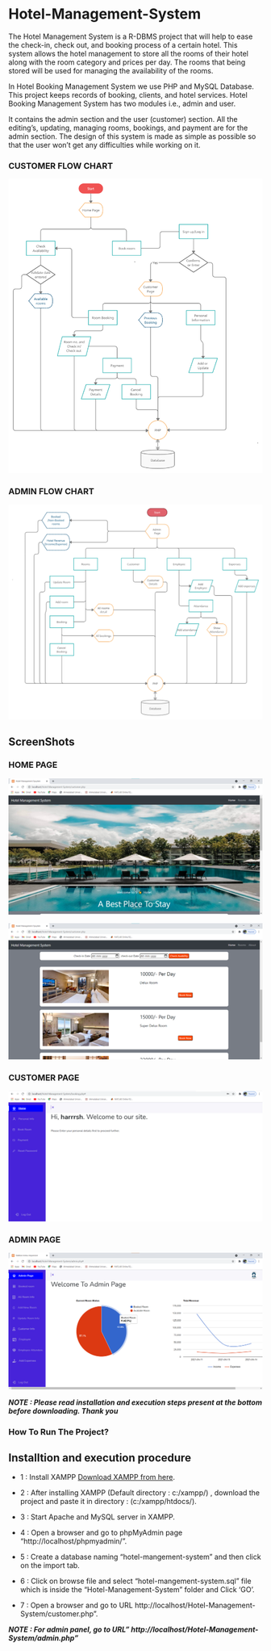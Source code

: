 # Hotel-Management-System
The Hotel Management System is a R-DBMS project that will help to ease the check-in, 
check out, and booking process of a certain hotel. This system allows the hotel 
management to store all the rooms of their hotel along with the room category and prices 
per day. The rooms that being stored will be used for managing the availability of the 
rooms.

In Hotel Booking Management System we use PHP and MySQL Database. This project 
keeps records of booking, clients, and hotel services. Hotel Booking Management 
System has two modules i.e., admin and user.

It contains the admin section and the user (customer) section. All the editing’s, updating, 
managing rooms, bookings, and payment are for the admin section. The design of this 
system is made as simple as possible so that the user won’t get any difficulties while 
working on it.



### CUSTOMER FLOW CHART
![Alt text](Screenshots/Flowchart_customer.png?raw=true "Title")

### ADMIN FLOW CHART
![Alt text](Screenshots/Flowchart_admin.png?raw=true "Title")

## ScreenShots

### HOME PAGE
![Alt text](Screenshots/customer1.png?raw=true "Title")

![Alt text](Screenshots/customer2.png?raw=true "Title")

### CUSTOMER PAGE
![Alt text](Screenshots/customer3.png?raw=true "Title")

### ADMIN PAGE
![Alt text](Screenshots/admin1.png?raw=true "Title")



***NOTE : Please read installation and execution steps present at the bottom before downloading. Thank you***

### How To Run The Project?

## Installtion and execution procedure

 - 1 : Install XAMPP [Download XAMPP from here](https://www.apachefriends.org/download.html).
 
 - 2 : After installing XAMPP (Default directory : c:/xampp/) , download the project and paste it in directory : (c:/xampp/htdocs/).
 
 - 3 : Start Apache and MySQL server in XAMPP.
 
 - 4 : Open a browser and go to phpMyAdmin page “http://localhost/phpmyadmin/”.
 
 - 5 : Create a database naming “hotel-mangement-system” and then click on the import tab.
 
 - 6 : Click on browse file and select “hotel-mangement-system.sql” file which is inside the “Hotel-Management-System” folder and Click ‘GO’.
 
 - 7 : Open a browser and go to URL http://localhost/Hotel-Management-System/customer.php”.
 
 ***NOTE : For admin panel, go to URL” http://localhost/Hotel-Management-System/admin.php”***
